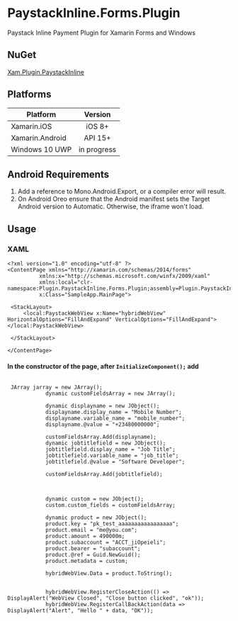 # PaystackInline.Forms.Plugin
Paystack Inline Payment Plugin for Xamarin Forms and Windows

## NuGet
[Xam.Plugin.PaystackInline](https://www.nuget.org/packages/Xam.Plugin.PaystackInline/)

## Platforms
| Platform          | Version       | 
| -------------     |:-------------:| 
| Xamarin.iOS       | iOS 8+        | 
| Xamarin.Android   | API 15+       |   
| Windows 10 UWP    | in progress   |  

## Android Requirements
1. Add a reference to Mono.Android.Export, or a compiler error will result.
2. On Android Oreo ensure that the Android manifest sets the Target Android version to Automatic. Otherwise, the iframe won't load.

## Usage
   ### XAML
   ```
   <?xml version="1.0" encoding="utf-8" ?>
<ContentPage xmlns="http://xamarin.com/schemas/2014/forms"
             xmlns:x="http://schemas.microsoft.com/winfx/2009/xaml"
             xmlns:local="clr-namespace:Plugin.PaystackInline.Forms.Plugin;assembly=Plugin.PaystackInline.Forms.Plugin"
             x:Class="SampleApp.MainPage">

    <StackLayout>
        <local:PaystackWebView x:Name="hybridWebView"  HorizontalOptions="FillAndExpand" VerticalOptions="FillAndExpand"></local:PaystackWebView>

    </StackLayout>

</ContentPage>
```
#### In the constructor of the page, after `InitializeComponent();` add
```

 JArray jarray = new JArray();
            dynamic customFieldsArray = new JArray();

            dynamic displayname = new JObject();
            displayname.display_name = "Mobile Number";
            displayname.variable_name = "mobile_number";
            displayname.@value = "+23480000000";

            customFieldsArray.Add(displayname);
            dynamic jobtitlefield = new JObject();
            jobtitlefield.display_name = "Job Title";
            jobtitlefield.variable_name = "job_title";
            jobtitlefield.@value = "Software Developer";

            customFieldsArray.Add(jobtitlefield);



            dynamic custom = new JObject();
            custom.custom_fields = customFieldsArray;

            dynamic product = new JObject();
            product.key = "pk_test_aaaaaaaaaaaaaaaaa";
            product.email = "me@you.com";
            product.amount = 490000m;
            product.subaccount = "ACCT_jiOpeieli";
            product.bearer = "subaccount";
            product.@ref = Guid.NewGuid();
            product.metadata = custom;

            hybridWebView.Data = product.ToString();


            hybridWebView.RegisterCloseAction(() => DisplayAlert("WebView Closed", "Close button clicked", "ok"));
            hybridWebView.RegisterCallBackAction(data => DisplayAlert("Alert", "Hello " + data, "OK"));

```
